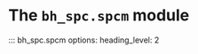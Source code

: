 <!--
This file is part of pybhspc
Copyright 2024-2025 Board of Regents of the University of Wisconsin System
SPDX-License-Identifier: MIT
-->

# The `bh_spc.spcm` module

::: bh_spc.spcm
    options:
      heading_level: 2
